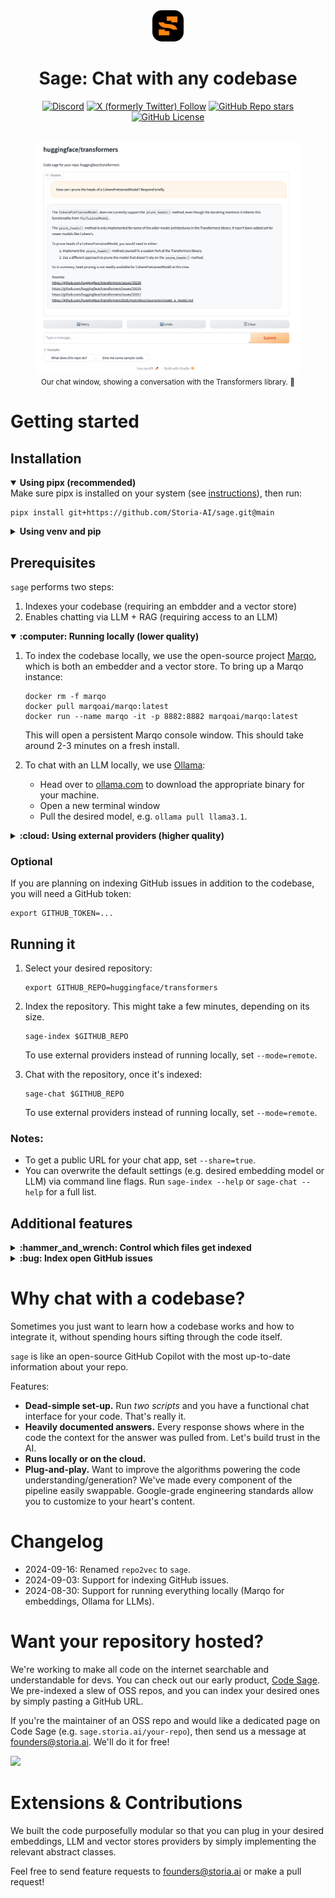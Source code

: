 <div align="center">
    <img src="assets/storia-logo.png" alt="Logo" width="50" style="border-radius: 15px;">
    <h1 align="center">Sage: Chat with any codebase</h1>
    <div>
        <a href="https://discord.gg/EmmJgmD2" target=="_blank"><img alt="Discord" src="https://img.shields.io/discord/1286056351264407643?logo=discord&label=discord&link=https%3A%2F%2Fdiscord.gg%2FzbtZe7GcVU"></a>
        <a href="https://x.com/StoriaAI" target=="_blank"><img alt="X (formerly Twitter) Follow" src="https://img.shields.io/twitter/follow/Storia-AI?logo=x&link=https%3A%2F%2Fx.com%2FStoriaAI"></a>
        <a href="https://github.com/Storia-AI/sage/stargazers" target=="_blank"><img alt="GitHub Repo stars" src="https://img.shields.io/github/stars/Storia-AI/sage?logo=github&link=https%3A%2F%2Fgithub.com%2FStoria-AI%2Fsage%2Fstargazers"></a>
        <a href="https://github.com/Storia-AI/sage/blob/main/LICENSE" target=="_blank"><img alt="GitHub License" src="https://img.shields.io/github/license/Storia-AI/sage" /></a>
    </div>
    <br />
    <figure>
        <!-- The <kbd> and <sub> tags are work-arounds for styling, since GitHub doesn't take into account inline styles. Note it might display awkwardly on other Markdown editors. -->
        <kbd><img src="assets/chat_screenshot2.png" alt="screenshot" /></kbd>
        <sub><figcaption align="center">Our chat window, showing a conversation with the Transformers library. 🚀</sub></figcaption>
    </figure>
</div>

# Getting started

## Installation

<details open>
<summary><strong>Using pipx (recommended) </strong></summary>
Make sure pipx is installed on your system (see <a href="https://pipx.pypa.io/stable/installation/">instructions</a>), then run:

```
pipx install git+https://github.com/Storia-AI/sage.git@main
```

</details>

<details>
<summary><strong>Using venv and pip</strong></summary>
Alternatively, you can manually create a virtual environment and install Code Sage via pip:

```
python -m venv sage-venv
source sage-venv/bin/activate
pip install git+https://github.com/Storia-AI/sage.git@main
```

</details>

## Prerequisites

`sage` performs two steps:

1. Indexes your codebase (requiring an embdder and a vector store)
2. Enables chatting via LLM + RAG (requiring access to an LLM)

<details open>
<summary><strong>:computer: Running locally (lower quality)</strong></summary>

1. To index the codebase locally, we use the open-source project <a href="https://github.com/marqo-ai/marqo">Marqo</a>, which is both an embedder and a vector store. To bring up a Marqo instance:

    ```
    docker rm -f marqo
    docker pull marqoai/marqo:latest
    docker run --name marqo -it -p 8882:8882 marqoai/marqo:latest
    ```

    This will open a persistent Marqo console window. This should take around 2-3 minutes on a fresh install.

2. To chat with an LLM locally, we use <a href="https://github.com/ollama/ollama">Ollama</a>:

    - Head over to [ollama.com](https://ollama.com) to download the appropriate binary for your machine.
    - Open a new terminal window
    - Pull the desired model, e.g. `ollama pull llama3.1`.

</details>

<details>
<summary><strong>:cloud: Using external providers (higher quality)</strong></summary>

1. For embeddings, we support <a href="https://platform.openai.com/docs/guides/embeddings">OpenAI</a> and <a href="https://docs.voyageai.com/docs/embeddings">Voyage</a>. According to [our experiments](benchmarks/retrieval/README.md), OpenAI is better quality. Their batch API is also faster, with more generous rate limits. Export the API key of the desired provider:

    ```
    export OPENAI_API_KEY=... # or
    export VOYAGE_API_KEY=...
    ```

2. We use <a href="https://www.pinecone.io/">Pinecone</a> for the vector store, so you will need an API key:

    ```
    export PINECONE_API_KEY=...
    ```
    If you want to reuse an existing Pinecone index, specify it. Otherwise we'll create a new one called `sage`.
    ```
    export PINECONE_INDEX_NAME=...
    ```

3. For reranking, we support <a href="https://developer.nvidia.com/blog/enhancing-rag-pipelines-with-re-ranking/">NVIDIA</a>, <a href="https://docs.voyageai.com/docs/reranker">Voyage</a>, <a href="https://cohere.com/rerank">Cohere</a>, and <a href="https://jina.ai/reranker/">Jina</a>. According to [our experiments](benchmark/retrieval/README.md), NVIDIA performs best. Note: for NVIDIA you should use the `nvidia/nv-rerankqa-mistral-4b-v3` reranker. 

Export the API key of the desired provider:
    ```
    export NVIDIA_API_KEY=...  # or
    export VOYAGE_API_KEY=...  # or
    export COHERE_API_KEY=...  # or
    export JINA_API_KEY=...
    ```

4. For chatting with an LLM, we support OpenAI and Anthropic. For the latter, set an additional API key:
    ```
    export ANTHROPIC_API_KEY=...
    ```

For easier configuration, adapt the entries within the sample `.sage-env` (change the API keys names based on your desired setup) and run:
```
source .sage-env
```
</details>

### Optional
If you are planning on indexing GitHub issues in addition to the codebase, you will need a GitHub token:

    export GITHUB_TOKEN=...

## Running it

1. Select your desired repository:
    ```
    export GITHUB_REPO=huggingface/transformers
    ```

2. Index the repository. This might take a few minutes, depending on its size.
    ```
    sage-index $GITHUB_REPO
    ```
    To use external providers instead of running locally, set `--mode=remote`.

3. Chat with the repository, once it's indexed:
    ```
    sage-chat $GITHUB_REPO
    ```
    To use external providers instead of running locally, set `--mode=remote`.
</details>

### Notes:
- To get a public URL for your chat app, set `--share=true`.
- You can overwrite the default settings (e.g. desired embedding model or LLM) via command line flags. Run `sage-index --help` or `sage-chat --help` for a full list.

## Additional features

<details>
<summary><strong>:hammer_and_wrench: Control which files get indexed</strong></summary>

You can specify an inclusion or exclusion file in the following format:
```
# This is a comment
ext:.my-ext-1
ext:.my-ext-2
ext:.my-ext-3
dir:my-dir-1
dir:my-dir-2
dir:my-dir-3
file:my-file-1.md
file:my-file-2.py
file:my-file-3.cpp
```
where:
- `ext` specifies a file extension
- `dir` specifies a directory. This is not a full path. For instance, if you specify `dir:tests` in an exclusion directory, then a file like `/path/to/my/tests/file.py` will be ignored.
- `file` specifies a file name. This is also not a full path. For instance, if you specify `file:__init__.py`, then a file like `/path/to/my/__init__.py` will be ignored.

To specify an inclusion file (i.e. only index the specified files):
```
sage-index $GITHUB_REPO --include=/path/to/inclusion/file
```

To specify an exclusion file (i.e. index all files, except for the ones specified):
```
sage-index $GITHUB_REPO --exclude=/path/to/exclusion/file
```
By default, we use the exclusion file [sample-exclude.txt](sage/sample-exclude.txt).
</details>

<details>
<summary><strong>:bug: Index open GitHub issues</strong></summary>
You will need a GitHub token first:
```
export GITHUB_TOKEN=...
```

To index GitHub issues without comments:
```
sage-index $GITHUB_REPO --index-issues
```

To index GitHub issues with comments:
```
sage-index $GITHUB_REPO --index-issues --index-issue-comments
```

To index GitHub issues, but not the codebase:
```
sage-index $GITHUB_REPO --index-issues --no-index-repo
```
</details>

# Why chat with a codebase?

Sometimes you just want to learn how a codebase works and how to integrate it, without spending hours sifting through
the code itself.

`sage` is like an open-source GitHub Copilot with the most up-to-date information about your repo.

Features:

- **Dead-simple set-up.** Run *two scripts* and you have a functional chat interface for your code. That's really it.
- **Heavily documented answers.** Every response shows where in the code the context for the answer was pulled from. Let's build trust in the AI.
- **Runs locally or on the cloud.**
- **Plug-and-play.** Want to improve the algorithms powering the code understanding/generation? We've made every component of the pipeline easily swappable. Google-grade engineering standards allow you to customize to your heart's content.

# Changelog

- 2024-09-16: Renamed `repo2vec` to `sage`.
- 2024-09-03: Support for indexing GitHub issues.
- 2024-08-30: Support for running everything locally (Marqo for embeddings, Ollama for LLMs).

# Want your repository hosted?

We're working to make all code on the internet searchable and understandable for devs. You can check out our early product, [Code Sage](https://sage.storia.ai). We pre-indexed a slew of OSS repos, and you can index your desired ones by simply pasting a GitHub URL.

If you're the maintainer of an OSS repo and would like a dedicated page on Code Sage (e.g. `sage.storia.ai/your-repo`), then send us a message at [founders@storia.ai](mailto:founders@storia.ai). We'll do it for free!

![](assets/sage.gif)

# Extensions & Contributions

We built the code purposefully modular so that you can plug in your desired embeddings, LLM and vector stores providers by simply implementing the relevant abstract classes.

Feel free to send feature requests to [founders@storia.ai](mailto:founders@storia.ai) or make a pull request!

